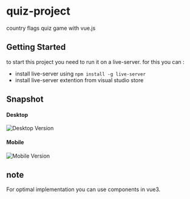 # quiz-project
country flags quiz game with vue.js
## Getting Started
to start this project you need to run it on a live-server. for this you can :
- install live-server using `npm install -g live-server`
- install live-server extention from visual studio store

## Snapshot 
#### Desktop
<img src="desktop_view.png" alt="Desktop Version"/>

#### Mobile
<img src="mobile_view.png" alt="Mobile Version"/>

## note
For optimal implementation you can use components in vue3.
